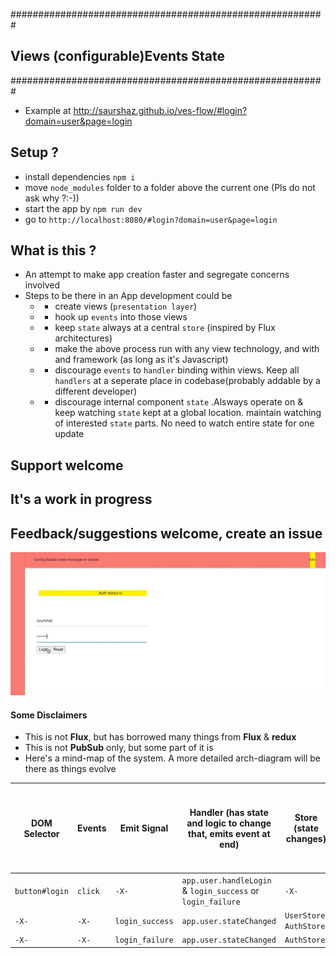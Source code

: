 
#########################################################
##  **V**iews (configurable)**E**vents **S**tate       ##
#########################################################

- Example at http://saurshaz.github.io/ves-flow/#login?domain=user&page=login

## Setup ?

-	install dependencies `npm i`
-	move `node_modules` folder to a folder above the current one (Pls do not ask why ?:-))
-	start the app by `npm run dev`
-	go to `http://localhost:8080/#login?domain=user&page=login`



## What is this ?
- An attempt to make app creation faster and segregate concerns involved
- Steps to be there in an App development could be
	- - create views (`presentation layer`)
	- - hook up `events` into those views
	- - keep `state` always at a central `store` (inspired by Flux architectures)
	- - make the above process run with any view technology, and with and framework (as long as it's Javascript)
	- - discourage `events` to `handler` binding within views. Keep all `handlers` at a seperate place in codebase(probably addable by a different developer)
	- - discourage internal component `state` .Alsways operate on & keep watching `state` kept at a global location. maintain watching of interested `state` parts. No need to watch entire state for one update


## Support welcome ##
## It's a work in progress ##
## Feedback/suggestions welcome, create an issue ##


![Demo](/demo.gif)

#### Some Disclaimers
- This is not **Flux**, but has borrowed many things from **Flux** & **redux**
- This is not **PubSub** only, but some part of it is
- Here's a mind-map of the system. A more detailed arch-diagram will be there as things evolve







| DOM Selector | Events | Emit Signal | Handler (has state and logic to change that, emits event at end) | Store (state changes)| Views Affected (Views watche for state changes and adjust) |
|--|--|--|--|--|--|
|   `button#login`   |   `click`    |   `-X-`   | `app.user.handleLogin` & `login_success` or `login_failure`  | `-X-` |
| `-X-`  | `-X-` | `login_success` | `app.user.stateChanged`  | `UserStore`, `AuthStore` | `LoginView`, `HomeView` |
| `-X-`  | `-X-` | `login_failure` | `app.user.stateChanged` |  `AuthStore` |  `LoginView` |
